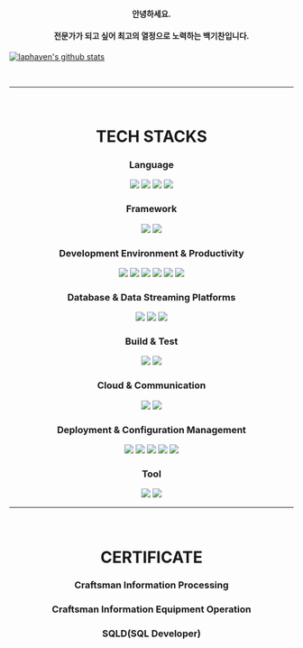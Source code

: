 #### <center>안녕하세요.</center>
#### <center>전문가가 되고 싶어 최고의 열정으로 노력하는 백기찬입니다.</center>
[![laphayen's github stats](https://github-readme-stats.vercel.app/api?username=laphayen&count_private=true)](https://github.com/laphayen/github-readme-stats)

<br>

* * *

<div align=center>
  <br>
  <h1>TECH STACKS</h1>
</div>

<div align=center><h3>Language</h3>
  <img src="https://img.shields.io/badge/java-007396?style=for-the-badge&logo=java&logoColor=white"> 
  <img src="https://img.shields.io/badge/python-3776AB?style=for-the-badge&logo=python&logoColor=white"> 
  <img src="https://img.shields.io/badge/c-A8B9CC?style=for-the-badge&logo=c&logoColor=white">
  <img src="https://img.shields.io/badge/c++-00599C?style=for-the-badge&logo=cplusplus&logoColor=white">
  
  <br>
  
  <h3>Framework</h3>
  <img src="https://img.shields.io/badge/spring-6DB33F?style=for-the-badge&logo=spring&logoColor=white"> 
  <img src="https://img.shields.io/badge/springboot-6DB33F?style=for-the-badge&logo=springboot&logoColor=white">
  
  <br>
  
  <h3>Development Environment & Productivity</h3>
  <img src="https://img.shields.io/badge/gradle-02303A?style=for-the-badge&logo=gradle&logoColor=white">
  <img src="https://img.shields.io/badge/apache tomcat-F8DC75?style=for-the-badge&logo=apachetomcat&logoColor=white">
  <img src="https://img.shields.io/badge/springsecurity-6DB33F?style=for-the-badge&logo=springsecurity&logoColor=white">
  <img src="https://img.shields.io/badge/thymeleaf-005F0F?style=for-the-badge&logo=thymeleaf&logoColor=white">
  <img src="https://img.shields.io/badge/thymeleaf-005F0F?style=for-the-badge&logo=thymeleaf&logoColor=white">
  <img src="https://img.shields.io/badge/handlebars-000000?style=for-the-badge&logo=handlebarsdotjs&logoColor=white">
    
  <br>
  
  <h3>Database & Data Streaming Platforms</h3>
  <img src="https://img.shields.io/badge/mysql-4479A1?style=for-the-badge&logo=mysql&logoColor=white">
  <img src="https://img.shields.io/badge/mongodb-47A248?style=for-the-badge&logo=mongodb&logoColor=white">
  <img src="https://img.shields.io/badge/h2 Database-0068FF?style=for-the-badge&logo=h2 Database&logoColor=white">

  
  <br>
  
  <h3>Build & Test</h3>
  <img src="https://img.shields.io/badge/docker-2496ED?style=for-the-badge&logo=docker&logoColor=white">
  <img src="https://img.shields.io/badge/junit5-2325A162?style=for-the-badge&logo=junit5&logoColor=white">

  <br>
  <h3>Cloud & Communication</h3>
  <img src="https://img.shields.io/badge/amazon ec2-FF9900?style=for-the-badge&logo=amazon ec2&logoColor=white">
  <img src="https://img.shields.io/badge/heroku-430098?style=for-the-badge&logo=heroku&logoColor=white">
  
  <br>
  
  <h3>Deployment & Configuration Management</h3>
  <img src="https://img.shields.io/badge/GitKraken-179287?style=for-the-badge&logo=GitKraken&logoColor=white">
  <img src="https://img.shields.io/badge/kubernetes-326CE5?style=for-the-badge&logo=kubernetes&logoColor=white">
  <img src="https://img.shields.io/badge/git-F05032?style=for-the-badge&logo=git&logoColor=white">
  <img src="https://img.shields.io/badge/github-181717?style=for-the-badge&logo=github&logoColor=white">
  <img src="https://img.shields.io/badge/markdown-000000?style=for-the-badge&logo=markdown&logoColor=white">

  <h3>Tool</h3>
  <img src="https://img.shields.io/badge/intellijidea-000000?style=for-the-badge&logo=intellijidea&logoColor=white">
  <img src="https://img.shields.io/badge/visualstudiocode-007ACC?style=for-the-badge&logo=visualstudiocode&logoColor=white">
  <br>
  
</div>

* * *

<div align=center>
  <br>
  <h1>CERTIFICATE</h1>
  <h3>Craftsman Information Processing</h3>
  <h3>Craftsman Information Equipment Operation</h3>
  <h3>SQLD(SQL Developer)</h3>



<!--
**laphayen/laphayen** is a ✨ _special_ ✨ repository because its `README.md` (this file) appears on your GitHub profile.

Here are some ideas to get you started:

- 🔭 I’m currently working on ...
- 🌱 I’m currently learning ...
- 👯 I’m looking to collaborate on ...
- 🤔 I’m looking for help with ...
- 💬 Ask me about ...
- 📫 How to reach me: ...
- 😄 Pronouns: ...
- ⚡ Fun fact: ...
-->
